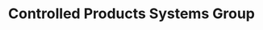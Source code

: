 ---
title: "Controlled Products Systems Group"
url: /baton-rouge/controlled-products-systems-group/
shop: Baustoffe
---